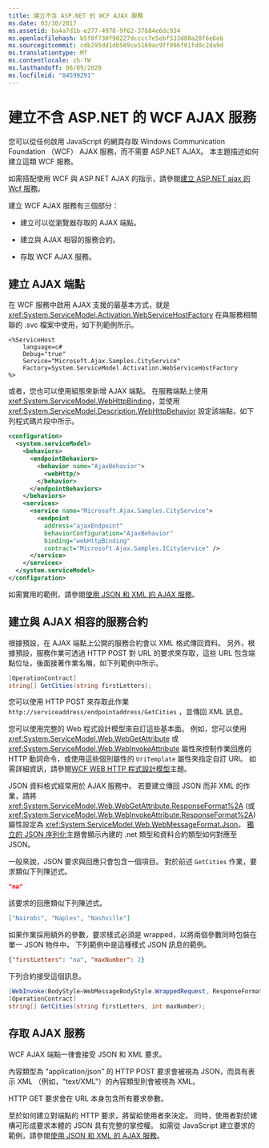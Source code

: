 ```yaml
---
title: 建立不含 ASP.NET 的 WCF AJAX 服務
ms.date: 03/30/2017
ms.assetid: ba4a7d1b-e277-4978-9f62-37684e6dc934
ms.openlocfilehash: b5f0f730f90227dcccc7e5ebf533d80a28f6e6eb
ms.sourcegitcommit: cdb295dd1db589ce5169ac9ff096f01fd0c2da9d
ms.translationtype: MT
ms.contentlocale: zh-TW
ms.lasthandoff: 06/09/2020
ms.locfileid: "84599291"
---
```

# <a name="creating-wcf-ajax-services-without-aspnet"></a>建立不含 ASP.NET 的 WCF AJAX 服務
您可以從任何啟用 JavaScript 的網頁存取 Windows Communication Foundation （WCF） AJAX 服務，而不需要 ASP.NET AJAX。 本主題描述如何建立這類 WCF 服務。  
  
 如需搭配使用 WCF 與 ASP.NET AJAX 的指示，請參閱[建立 ASP.NET ajax 的 Wcf 服務](creating-wcf-services-for-aspnet-ajax.md)。  
  
 建立 WCF AJAX 服務有三個部分：  
  
- 建立可以從瀏覽器存取的 AJAX 端點。  
  
- 建立與 AJAX 相容的服務合約。  
  
- 存取 WCF AJAX 服務。  
  
## <a name="creating-an-ajax-endpoint"></a>建立 AJAX 端點  
 在 WCF 服務中啟用 AJAX 支援的最基本方式，就是 <xref:System.ServiceModel.Activation.WebServiceHostFactory> 在與服務相關聯的 .svc 檔案中使用，如下列範例所示。  
  
```text
<%ServiceHost
    language=c#  
    Debug="true"  
    Service="Microsoft.Ajax.Samples.CityService"  
    Factory=System.ServiceModel.Activation.WebServiceHostFactory  
%>  
```  
  
 或者，您也可以使用組態來新增 AJAX 端點。 在服務端點上使用 <xref:System.ServiceModel.WebHttpBinding>，並使用 <xref:System.ServiceModel.Description.WebHttpBehavior> 設定該端點，如下列程式碼片段中所示。  
  
```xml  
<configuration>  
  <system.serviceModel>  
    <behaviors>  
      <endpointBehaviors>  
        <behavior name="AjaxBehavior">  
          <webHttp/>  
        </behavior>  
      </endpointBehaviors>  
    </behaviors>  
    <services>  
      <service name="Microsoft.Ajax.Samples.CityService">  
        <endpoint
          address="ajaxEndpoint"  
          behaviorConfiguration="AjaxBehavior"  
          binding="webHttpBinding"  
          contract="Microsoft.Ajax.Samples.ICityService" />  
      </service>  
    </services>  
  </system.serviceModel>  
</configuration>  
```  
  
 如需實用的範例，請參閱[使用 JSON 和 XML 的 AJAX 服務](../samples/ajax-service-with-json-and-xml-sample.md)。  
  
## <a name="creating-an-ajax-compatible-service-contract"></a>建立與 AJAX 相容的服務合約  
 根據預設，在 AJAX 端點上公開的服務合約會以 XML 格式傳回資料。 另外，根據預設，服務作業可透過 HTTP POST 對 URL 的要求來存取，這些 URL 包含端點位址，後面接著作業名稱，如下列範例中所示。  
  
```csharp
[OperationContract]  
string[] GetCities(string firstLetters);  
```  
  
 您可以使用 HTTP POST 來存取此作業 `http://serviceaddress/endpointaddress/GetCities` ，並傳回 XML 訊息。  
  
 您可以使用完整的 Web 程式設計模型來自訂這些基本面。 例如，您可以使用 <xref:System.ServiceModel.Web.WebGetAttribute> 或 <xref:System.ServiceModel.Web.WebInvokeAttribute> 屬性來控制作業回應的 HTTP 動詞命令，或使用這些個別屬性的 `UriTemplate` 屬性來指定自訂 URI。 如需詳細資訊，請參閱[WCF WEB HTTP 程式設計模型](wcf-web-http-programming-model.md)主題。  
  
 JSON 資料格式經常用於 AJAX 服務中。 若要建立傳回 JSON 而非 XML 的作業，請將 <xref:System.ServiceModel.Web.WebGetAttribute.ResponseFormat%2A> (或 <xref:System.ServiceModel.Web.WebInvokeAttribute.ResponseFormat%2A>) 屬性設定為 <xref:System.ServiceModel.Web.WebMessageFormat.Json>。 [獨立的 JSON 序列化](stand-alone-json-serialization.md)主題會顯示內建的 .net 類型和資料合約類型如何對應至 JSON。  
  
 一般來說，JSON 要求與回應只會包含一個項目。 對於前述 `GetCities` 作業，要求類似下列陳述式。  
  
```json
"na"  
```  
  
 該要求的回應類似下列陳述式。  
  
```json
["Nairobi", "Naples", "Nashville"]  
```  
  
 如果作業採用額外的參數，要求樣式必須是 wrapped，以將兩個參數同時包裝在單一 JSON 物件中。 下列範例中是這種樣式 JSON 訊息的範例。  
  
```json  
{"firstLetters": "na", "maxNumber": 2}  
```  
  
 下列合約接受這個訊息。  
  
```csharp
[WebInvoke(BodyStyle=WebMessageBodyStyle.WrappedRequest, ResponseFormat=WebMessageFormat.Json)]  
[OperationContract]  
string[] GetCities(string firstLetters, int maxNumber);  
```  
  
## <a name="accessing-ajax-services"></a>存取 AJAX 服務  
 WCF AJAX 端點一律會接受 JSON 和 XML 要求。  
  
 內容類型為 "application/json" 的 HTTP POST 要求會被視為 JSON，而具有表示 XML （例如，"text/XML"）的內容類型則會被視為 XML。  
  
 HTTP GET 要求會在 URL 本身包含所有要求參數。  
  
 至於如何建立對端點的 HTTP 要求，將留給使用者來決定。 同時，使用者對於建構可形成要求本體的 JSON 具有完整的掌控權。 如需從 JavaScript 建立要求的範例，請參閱[使用 JSON 和 XML 的 AJAX 服務](../samples/ajax-service-with-json-and-xml-sample.md)。
